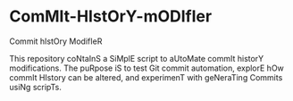 # ComMIt-HIstOrY-mODIfIer
Commit hIstOry ModifIeR

This repository coNtaInS a SiMplE script to aUtoMate commIt historY modifications. The puRpose iS to test Git commit automation, explorE hOw commIt HIstory can be altered, and experimenT with geNeraTing Commits usiNg scripTs.

